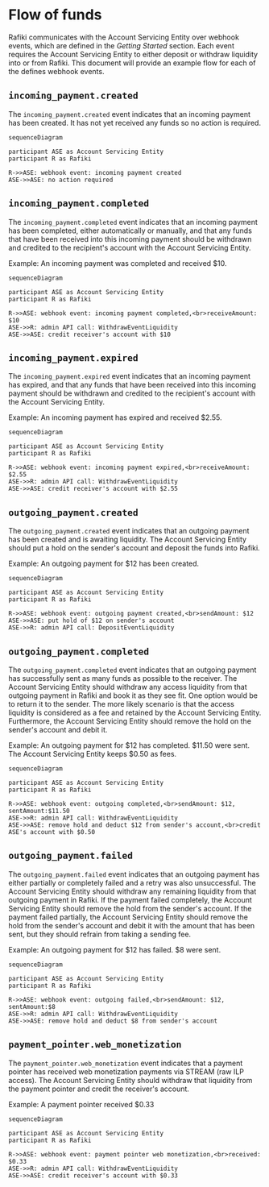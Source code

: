 # Flow of funds

Rafiki communicates with the Account Servicing Entity over webhook events, which are defined in the _Getting Started_ section. Each event requires the Account Servicing Entity to either deposit or withdraw liquidity into or from Rafiki. This document will provide an example flow for each of the defines webhook events.

## `incoming_payment.created`

The `incoming_payment.created` event indicates that an incoming payment has been created. It has not yet received any funds so no action is required.

```mermaid
sequenceDiagram

participant ASE as Account Servicing Entity
participant R as Rafiki

R->>ASE: webhook event: incoming payment created
ASE->>ASE: no action required
```

## `incoming_payment.completed`

The `incoming_payment.completed` event indicates that an incoming payment has been completed, either automatically or manually, and that any funds that have been received into this incoming payment should be withdrawn and credited to the recipient's account with the Account Servicing Entity.

Example: An incoming payment was completed and received $10.

```mermaid
sequenceDiagram

participant ASE as Account Servicing Entity
participant R as Rafiki

R->>ASE: webhook event: incoming payment completed,<br>receiveAmount: $10
ASE->>R: admin API call: WithdrawEventLiquidity
ASE->>ASE: credit receiver's account with $10
```

## `incoming_payment.expired`

The `incoming_payment.expired` event indicates that an incoming payment has expired, and that any funds that have been received into this incoming payment should be withdrawn and credited to the recipient's account with the Account Servicing Entity.

Example: An incoming payment has expired and received $2.55.

```mermaid
sequenceDiagram

participant ASE as Account Servicing Entity
participant R as Rafiki

R->>ASE: webhook event: incoming payment expired,<br>receiveAmount: $2.55
ASE->>R: admin API call: WithdrawEventLiquidity
ASE->>ASE: credit receiver's account with $2.55
```

## `outgoing_payment.created`

The `outgoing_payment.created` event indicates that an outgoing payment has been created and is awaiting liquidity. The Account Servicing Entity should put a hold on the sender's account and deposit the funds into Rafiki.

Example: An outgoing payment for $12 has been created.

```mermaid
sequenceDiagram

participant ASE as Account Servicing Entity
participant R as Rafiki

R->>ASE: webhook event: outgoing payment created,<br>sendAmount: $12
ASE->>ASE: put hold of $12 on sender's account
ASE->>R: admin API call: DepositEventLiquidity
```

## `outgoing_payment.completed`

The `outgoing_payment.completed` event indicates that an outgoing payment has successfully sent as many funds as possible to the receiver. The Account Servicing Entity should withdraw any access liquidity from that outgoing payment in Rafiki and book it as they see fit. One option would be to return it to the sender. The more likely scenario is that the access liquidity is considered as a fee and retained by the Account Servicing Entity. Furthermore, the Account Servicing Entity should remove the hold on the sender's account and debit it.

Example: An outgoing payment for $12 has completed. $11.50 were sent. The Account Servicing Entity keeps $0.50 as fees.

```mermaid
sequenceDiagram

participant ASE as Account Servicing Entity
participant R as Rafiki

R->>ASE: webhook event: outgoing completed,<br>sendAmount: $12, sentAmount:$11.50
ASE->>R: admin API call: WithdrawEventLiquidity
ASE->>ASE: remove hold and deduct $12 from sender's account,<br>credit ASE's account with $0.50
```

## `outgoing_payment.failed`

The `outgoing_payment.failed` event indicates that an outgoing payment has either partially or completely failed and a retry was also unsuccessful. The Account Servicing Entity should withdraw any remaining liquidity from that outgoing payment in Rafiki. If the payment failed completely, the Account Servicing Entity should remove the hold from the sender's account. If the payment failed partially, the Account Servicing Entity should remove the hold from the sender's account and debit it with the amount that has been sent, but they should refrain from taking a sending fee.

Example: An outgoing payment for $12 has failed. $8 were sent.

```mermaid
sequenceDiagram

participant ASE as Account Servicing Entity
participant R as Rafiki

R->>ASE: webhook event: outgoing failed,<br>sendAmount: $12, sentAmount:$8
ASE->>R: admin API call: WithdrawEventLiquidity
ASE->>ASE: remove hold and deduct $8 from sender's account
```

## `payment_pointer.web_monetization`

The `payment_pointer.web_monetization` event indicates that a payment pointer has received web monetization payments via STREAM (raw ILP access). The Account Servicing Entity should withdraw that liquidity from the payment pointer and credit the receiver's account.

Example: A payment pointer received $0.33

```mermaid
sequenceDiagram

participant ASE as Account Servicing Entity
participant R as Rafiki

R->>ASE: webhook event: payment pointer web monetization,<br>received: $0.33
ASE->>R: admin API call: WithdrawEventLiquidity
ASE->>ASE: credit receiver's account with $0.33
```
